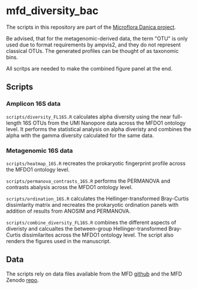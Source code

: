 # mfd_diversity_bac
The scripts in this repository are part of the [Microflora Danica project](https://github.com/cmc-aau/mfd_wiki/wiki). 

Be advised, that for the metagenomic-derived data, the term "OTU" is only used due to format requirements by ampvis2, and they do not represent classical OTUs. 
The generated profiles can be thought of as taxonomic bins. 

All scritps are needed to make the combined figure panel at the end. 

## Scripts
### Amplicon 16S data 
`scripts/diversity_FL16S.R` calculates alpha diversity using the near full-length 16S OTUs from the UMI Nanopore data across the MFDO1 ontology level. It performs the statistical analysis on alpha diveristy and combines the alpha with the gamma diversity calculated for the same data.

### Metagenomic 16S data 
`scripts/heatmap_16S.R` recreates the prokaryotic fingerprint profile across the MFDO1 ontology level. 


`scripts/permanova_contrasts_16S.R` performs the PERMANOVA and contrasts abalysis across the MFDO1 ontology level.


`scripts/ordination_16S.R` calculates the Hellinger-transformed Bray-Curtis dissimlarity matrix and recreates the prokaryotic ordination panels with addition of results from ANOSIM and PERMANOVA. 


`scripts/combine_diversity_FL16S.R` combines the different aspects of diveristy and calcualtes the between-group Hellinger-transformed Bray-Curtis dissimilarites across the MFDO1 ontology level. The script also renders the figures used in the manuscript. 

## Data
The scripts rely on data files available from the MFD [github](https://github.com/cmc-aau/mfd_metadata) and the MFD Zenodo [repo](https://zenodo.org/records/12605769). 
